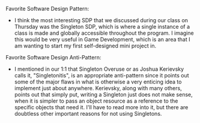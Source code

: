 Favorite Software Design Pattern:

* I think the most interesting SDP that we discussed during our class on Thursday was the Singleton SDP, which is where a single instance of a class is made and globally accessible throughout the program. I imagine this would be very useful in Game Development, which is an area that I am wanting to start my first self-designed mini project in.

Favorite Software Design Anti-Pattern:

* I mentioned in our 1:1 that Singleton Overuse or as Joshua Kerievsky calls it, "Singletonitis", is an appropriate anti-pattern since it points out some of the major flaws in what is otherwise a very enticing idea to implement just about anywhere.  Kerievsky, along with many others, points out that simply put, writing a Singleton just does not make sense, when it is simpler to pass an object resource as a reference to the specific objects that need it. I'll have to read more into it, but there are doubtless other important reasons for not using Singletons.
